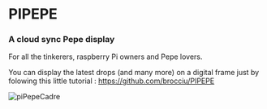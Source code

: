 # PIPEPE
### A cloud sync Pepe display 



For all the tinkerers, raspberry Pi owners and Pepe lovers.

You can display the latest drops (and many more) on a digital frame just by folowing this little tutorial :
https://github.com/brocciu/PIPEPE

![piPepeCadre](https://user-images.githubusercontent.com/114665705/193053569-f605e48d-ed53-4075-9646-9968515daf45.gif)













